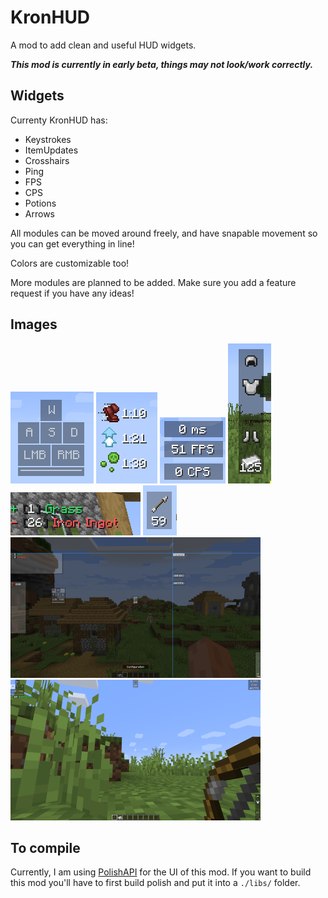 # KronHUD

A mod to add clean and useful HUD widgets.

***This mod is currently in early beta, things may not look/work correctly.***

## Widgets

Currenty KronHUD has: 

- Keystrokes
- ItemUpdates
- Crosshairs
- Ping
- FPS
- CPS
- Potions
- Arrows

All modules can be moved around freely, and have snapable movement so you can get everything in line!

Colors are customizable too!

More modules are planned to be added. Make sure you add a feature request if you have any ideas! 

## Images

![keystrokes](images/keystrokes.png)
![potions](images/potions.png)
![clean](images/small.png)
![armor](images/armor.png)
![itemupdate](images/items.png)
![arrow](images/arrow.png)
![snap](images/snapping.png)
![full](images/full.png)

## To compile

Currently, I am using [PolishAPI](https://github.com/DarkKronicle/Polish) for the UI of this mod. If you want to build this mod you'll have to first build polish and put it into a `./libs/` folder.
